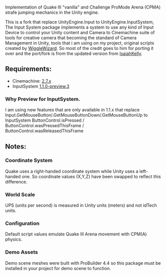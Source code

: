 Implementation of Quake III "vanilla" and Challenge ProMode Arena (CPMA) strafe jumping mechanics in the Unity engine.

This is a fork that replace UnityEngine.Input to UnityEngine.InputSystem, The Input System package implements a system to use any kind of Input Device to control your Unity content and Camera to Cinemachine suite of tools for creative camera that becoming the standard of Camera Management in Unity, tools that i am using on my project, original scripts created by [WiggleWizard](https://github.com/WiggleWizard). So most of the credit goes to him for porting it over and the port/fork is from the updated version from [IsaiahKelly](https://github.com/IsaiahKelly/quake3-movement-for-unity).

## Requirements:

- Cinemachine: [2.7.x](https://docs.unity3d.com/Packages/com.unity.cinemachine@2.7/manual/index.html)
- InputSystem [1.1.0-preview.3](https://docs.unity3d.com/Packages/com.unity.inputsystem@1.0/manual/QuickStartGuide.html)

### Why Preview for InputSystem.
I am using new features that are only available in 1.1.x that replace Input.GetMouseButton/.GetMouseButtonDown/.GetMouseButtonUp to InputSystem ButtonControl.isPressed / ButtonControl.wasPressedThisFrame / ButtonControl.wasReleasedThisFrame

## Notes:

### Coordinate System
Quake uses a right-handed coordinate system while Unity uses a left-handed one. So coordinate values (X,Y,Z) have been swapped to reflect this difference.

### World Scale
UPS (units per second) is measured in Unity units (meters) and not idTech units.

### Configuration
Default script values emulate Quake III Arena movement with CPM(A) physics.

### Demo Assets
Demo scene meshes were built with ProBuilder 4.4 so this package must be installed in your project for demo scene to function.
